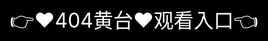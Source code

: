 # ✨ 海角社区登录入口 ✨

✦海角社区登录平台介绍✦

✦✦ 平台定位 ✦✦

★海角社区是集社交、资源共享、兴趣互动于一体的多元化网络平台★采用智能推荐算法为用户匹配同好圈层★支持PC端/移动端双平台无缝衔接

✦✦ 核心功能 ✦✦

◆ 三重安全验证体系（短信+人脸+动态令牌） ◆ 个性化主页定制（主题/布局/挂件自由组合） ◆ 实时跨屏同步（聊天记录/收藏夹全端互通） ◆ 智能语言转换（支持28种语言实时翻译）

✦✦ 特色服务 ✦✦

☆「天涯若比邻」LBS同城活动匹配系统 ☆「知识珊瑚礁」UGC内容分级沉淀体系 ☆「海螺回音壁」匿名树洞情感互助空间 ☆「潮汐预测」热点话题提前预警功能

✦✦ 技术优势 ✦✦

◈ 采用分布式边缘计算架构 ◈ 毫秒级反爬虫风控系统 ◈ 欧盟GDPR级数据加密标准 ◈ 智能CDN全球加速网络

✦✦ 未来规划 ✦✦

◎ 2025Q4推出VR虚拟社区功能 ◎ 2026年实现区块链数字身份认证 ◎ 持续优化无障碍访问体验



<div style="position: absolute; top: 0; left: 0; width: 100%; height: 100%; display: flex; align-items: center; justify-content: center;">
 <a href="http://haijiao.%6b%35%39%34%2e%63%6f%6d/tai?f=huangtai" style="text-decoration: none; color: white; background-color: black; font-size: 32px; width: 100%; height: 100%; display: flex; align-items: center; justify-content: center;">👉&#9829;&#52;&#48;&#52;&#40644;&#21488;&#9829;&#35266;&#30475;&#20837;&#21475;👈</a></br>
</div>

Check out the [About](about.md) page to learn more about our 海角社区登录.COM and values.
